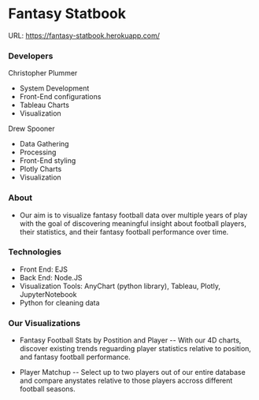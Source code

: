 # Fantasy Statbook
URL: https://fantasy-statbook.herokuapp.com/

### Developers 
Christopher Plummer
- System Development
- Front-End configurations
- Tableau Charts
- Visualization

Drew Spooner 
- Data Gathering
- Processing
- Front-End styling
- Plotly Charts
- Visualization

### About
- Our aim is to visualize fantasy football data over multiple years of play
with the goal of discovering meaningful insight about football players, their statistics,
and their fantasy football performance over time.

### Technologies
- Front End: EJS
- Back End: Node.JS
- Visualization Tools: AnyChart (python library), Tableau, Plotly, JupyterNotebook
- Python for cleaning data

### Our Visualizations
- Fantasy Football Stats by Postition and Player
-- With our 4D charts, discover existing trends reguarding player statistics relative to position, and fantasy football performance.

- Player Matchup
-- Select up to two players out of our entire database and compare anystates relative to those players accross different football seasons.







